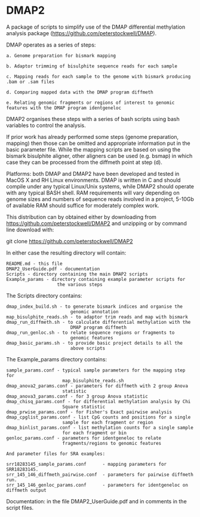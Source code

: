 #				DMAP2

A package of scripts to simplify use of the DMAP differential
methylation analysis package (https://github.com/peterstockwell/DMAP).

DMAP operates as a series of steps:
```
a. Genome preparation for bismark mapping

b. Adaptor trimming of bisulphite sequence reads for each sample

c. Mapping reads for each sample to the genome with bismark producing
.bam or .sam files

d. Comparing mapped data with the DMAP program diffmeth

e. Relating genomic fragments or regions of interest to genomic
features with the DMAP program identgeneloc
```
DMAP2 organises these steps with a series of bash scripts using bash
variables to control the analysis.

If prior work has already performed some steps (genome preparation,
mapping) then those can be omitted and appropriate information put in
the basic parameter file.  While the mapping scripts are based on
using the bismark bisulphite aligner, other aligners can be used
(e.g. bsmap) in which case they can be processed from the diffmeth
point at step (d).

Platforms: both DMAP and DMAP2 have been developed and tested in MacOS
X and RH Linux environments.  DMAP is written in C and should compile
under any typical Linux/Unix systems, while DMAP2 should operate with
any typical BASH shell.  RAM requirements will vary depending on
genome sizes and numbers of sequence reads involved in a project,
5-10Gb of available RAM should suffice for moderately complex work.

This distribution can by obtained either by downloading from
https://github.com/peterstockwell/DMAP2 and unzipping or by command
line download with:

git clone https://github.com/peterstockwell/DMAP2

In either case the resulting directory will contain:
```
README.md - this file
DMAP2_UserGuide.pdf - documentation
Scripts - directory containing the main DMAP2 scripts
Example_params - directory containing example parameter scripts for
                   the various steps
```
The Scripts directory contains:
```
dmap_index_build.sh - to generate bismark indices and organise the
                        genomic annotation
map_bisulphite_reads.sh - to adaptor trim reads and map with bismark
dmap_run_diffmeth.sh - to calculate differential methylation with the
                        DMAP program diffmeth
dmap_run_genloc.sh - to relate sequence regions or fragments to
                        genomic features
dmap_basic_params.sh - to provide basic project details to all the
                        above scripts
```
The Example_params directory contains:
```
sample_params.conf - typical sample parameters for the mapping step for
                     map_bisulphite_reads.sh
dmap_anova2_params.conf - parameters for diffmeth with 2 group Anova
                     statistic
dmap_anova3_params.conf - for 3 group Anova statistic
dmap_chisq_params.conf - for differential methylation analysis by Chi
                     Square statistic
dmap_prwise_params.conf - for Fisher's Exact pairwise analysis
dmap_cpglist_params.conf - list CpG counts and positions for a single
                     sample for each fragment or region
dmap_binlist_params.conf - list methylation counts for a single sample
                     for each fragment or bin
genloc_params.conf - parameters for identgeneloc to relate
                     fragments/regions to genomic features

And parameter files for SRA examples:

srr18283145_sample_params.conf		- mapping parameters for SRR18283145.
srr_145_146_diffmeth_pairwise.conf	- parameters for pairwise diffmeth run.
srr_145_146_genloc_params.conf		- parameters for identgeneloc on diffmeth output
```
Documentation: in the file DMAP2_UserGuide.pdf and in comments in the
script files.
